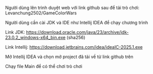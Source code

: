 Người dùng lên trình duyệt web với link github sau để tải trò chơi: Levanchung2502/GameColorWars 

Người dùng cần cài JDK và IDE như Intellij IDEA để chạy chương trình 

Link JDK: https://download.oracle.com/java/23/archive/jdk-23.0.2_windows-x64_bin.exe (sha256) 

Link Intellij: https://download.jetbrains.com/idea/ideaIC-2025.1.exe 

Mở Intellij IDEA và chọn mở project đã tải về từ link github trên 

Chạy file Main để có thể chơi trò chơi 

